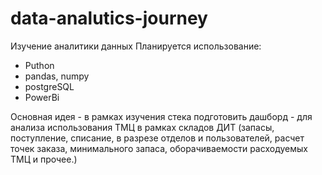 # data-analutics-journey
Изучение аналитики данных
Планируется использование:
+ Puthon
+ pandas, numpy
+ postgreSQL
+ PowerBi

Основная идея - в рамках изучения стека подготовить дашборд - для анализа использования ТМЦ в рамках складов ДИТ (запасы, поступление, списание, в разрезе отделов и пользователей, расчет точек заказа, минимального запаса, оборачиваемости расходуемых ТМЦ и прочее.)



